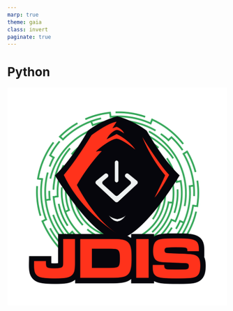 ```yaml
---
marp: true
theme: gaia
class: invert
paginate: true
---
```


# Python
![bg right:20% fit](../images/logo_jdis.png)